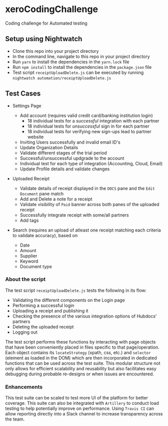 # xeroCodingChallenge
Coding challenge for Automated testing

## Setup using Nightwatch
- Clone this repo into your project directory
- In the command line, navigate to this repo in your project directory
- Run `yarn` to install the dependencies in the `yarn.lock` file
- Run `npm install` to install the dependencies in the `package.json` file
- Test script `receiptUploadDelete.js` can be executed by running `nightwatch automation/receiptUploadDelete.js`

## Test Cases
- Settings Page
  - Add account (requires valid credit card/banking institution login)
    - 18 individual tests for a _successful_ integration with each partner
    - 18 individual tests for _unsuccessful_ sign in for each partner
    - 18 individual tests for verifying new sign-ups lead to partner website
  - Inviting Users successfully and invalid email ID's
  - Update Organization Details
  - Validate different stages of the trial period
  - Successful/unsuccessful updgrade to the account
  - Individual test for each type of integration (Accounting, Cloud, Email)
  - Update Profile details and validate changes
  
- Uploaded Receipt
  - Validate details of receipt displayed in the `DOCS` pane and the `Edit Document` pane match
  - Add and Delete a note for a receipt
  - Validate visibility of `Paid` banner across both panes of the uploaded receipt
  - Successfully integrate receipt with some/all partners
  - Add tags
  
- Search (requires an upload of atleast one receipt matching each criteria to validate accuracy), based on
  - Date
  - Amount
  - Supplier
  - Keyword
  - Document type
  
### About the script
The test script `receiptUploadDelete.js` tests the following in its flow:
  - Validating the different components on the Login page
  - Performing a successful login
  - Uploading a receipt and publishing it
  - Checking the presence of the various integration options of Hubdocs' partners
  - Deleting the uploaded receipt
  - Logging out
  
The test script performs these functions by interacting with page objects that have been conveniently placed in files specific to that page/operation. Each object contains its `locateStrategy` (xpath, css, etc.) and `selector` (element as loaded in the DOM) which are then incorporated in dedicated functions that can be used across the test suite. This modular structure not only allows for efficient scalability and reusability but also facilitates easy debugging during probable re-designs or when issues are encountered.

### Enhancements
This test suite can be scaled to test more UI of the platform for better coverage. This suite can also be integrated with `Artillery` to conduct load testing to help potentially improve on performance. Using `Travis CI` can allow reporting directly into a Slack channel to increase transparency across the team.
